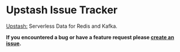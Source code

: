 # Upstash Issue Tracker



[Upstash:](https://upstash.com)
Serverless Data for Redis and Kafka. 

**If you encountered a bug or have a feature request please [create an issue](https://github.com/Upstash/Issues/issues/new).**
